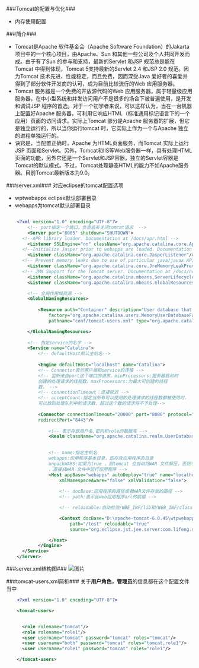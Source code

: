 ###Tomcat的配置与优化###
- 内存使用配置


###简介###

- Tomcat是Apache 软件基金会（Apache Software Foundation）的Jakarta 项目中的一个核心项目，由Apache、Sun 和其他一些公司及个人共同开发而成。由于有了Sun 的参与和支持，最新的Servlet 和JSP 规范总是能在Tomcat 中得到体现，Tomcat 5支持最新的Servlet 2.4 和JSP 2.0 规范。因为Tomcat 技术先进、性能稳定，而且免费，因而深受Java 爱好者的喜爱并得到了部分软件开发商的认可，成为目前比较流行的Web 应用服务器。
- Tomcat 服务器是一个免费的开放源代码的Web 应用服务器，属于轻量级应用服务器，在中小型系统和并发访问用户不是很多的场合下被普遍使用，是开发和调试JSP 程序的首选。对于一个初学者来说，可以这样认为，当在一台机器上配置好Apache 服务器，可利用它响应HTML（标准通用标记语言下的一个应用）页面的访问请求。实际上Tomcat 部分是Apache 服务器的扩展，但它是独立运行的，所以当你运行tomcat 时，它实际上作为一个与Apache 独立的进程单独运行的。
- 诀窍是，当配置正确时，Apache 为HTML页面服务，而Tomcat 实际上运行JSP 页面和Servlet。另外，Tomcat和IIS等Web服务器一样，具有处理HTML页面的功能，另外它还是一个Servlet和JSP容器，独立的Servlet容器是Tomcat的默认模式。不过，Tomcat处理静态HTML的能力不如Apache服务器。目前Tomcat最新版本为9.0。


###server.xml###
对应eclipse的tomcat配置选项

- wptwebapps eclipse默认部署目录
- webapps为tomcat默认部署目录




```xml

	<?xml version="1.0" encoding="UTF-8"?>
		<!-- port指定一个端口，负责监听关闭tomcat请求  -->
	  	<Server port="8005" shutdown="SHUTDOWN">
	  <!--APR library loader. Documentation at /docs/apr.html -->
	  	<Listener SSLEngine="on" className="org.apache.catalina.core.AprLifecycleListener"/>
	  <!--Initialize Jasper prior to webapps are loaded. Documentation at /docs/jasper-howto.html -->
	  	<Listener className="org.apache.catalina.core.JasperListener"/>
	  <!-- Prevent memory leaks due to use of particular java/javax APIs-->
	  	<Listener className="org.apache.catalina.core.JreMemoryLeakPreventionListener"/>
	  <!-- JMX Support for the Tomcat server. Documentation at /docs/non-existent.html -->
	  	<Listener className="org.apache.catalina.mbeans.ServerLifecycleListener"/>
	  	<Listener className="org.apache.catalina.mbeans.GlobalResourcesLifecycleListener"/>

	  	<!-- 全局作用域资源 -->
	  	<GlobalNamingResources>
	   
	    	<Resource auth="Container" description="User database that can be updated and saved" 
	    		factory="org.apache.catalina.users.MemoryUserDatabaseFactory" name="UserDatabase" 
	    		pathname="conf/tomcat-users.xml" type="org.apache.catalina.UserDatabase"/>

	  	</GlobalNamingResources>
	
		<!-- 指定service的名字 -->
	  	<Service name="Catalina">
	  		<!-- defaultHost默认主机名-->
	  			
			<Engine defaultHost="localhost" name="Catalina">
			<!-- Connector表示客户端和service的连接 -->
			<!-- 监听来自port这个端口的请求，minProcessors:服务器启动时
			创建的处理请求的线程数。maxProcessors:为最大可创建的线程
			数， -->
			<!-- connectionTimeout：连接延迟 -->
			<!-- acceptCount:指定当所有可以使用的处理请求的线程数都被使用时，
			可以放到处理队列中的请求数，超过这个数的请求将不予处理-->
			 
		  	<Connector connectionTimeout="20000" port="8080" protocol="HTTP/1.1" 
		    redirectPort="8443"/>
				
				<!-- 表示存放用户名,密码和role的数据库 -->
		 		<Realm className="org.apache.catalina.realm.UserDatabaseRealm" resourceName="UserDatabase"/>
				

				<!-- name:指定主机名
				webapps:应用程序基本目录，即存放应用程序的目录
				unpackWARS:如果为true ，则tomcat 会自动将WAR 文件解压，否则不解压
				，直接从WAR 文件中运行应用程序 -->
		  		<Host appBase="webapps" autoDeploy="true" name="localhost" unpackWARs="true" 
		      		xmlNamespaceAware="false" xmlValidation="false">
					
					<!-- docBase:应用程序的路径或者WAR文件存放的路径 -->
					<!-- path:表示此web应用程序url的前缀 -->

					<!-- reloadable:自动检测/WBE_INF/lib和/WEB_INF/classes,并加载 -->

			    	<Context docBase="D:\apache-tomcat-6.0.45\wtpwebapps\com.lifeng.servlet.test" 
			      		path="/test" reloadable="true" 
			      		source="org.eclipse.jst.jee.server:com.lifeng.servlet.test"/>

		    	</Host>
		    </Engine>
	  </Service>
	</Server>
````

###server.xml结构图###
![图片](../img/tomcat_server_xml.gif)



###tomcat-users.xml简析###
关于**用户角色，管理员**的信息都在这个配置文件当中

```xml
	<?xml version="1.0" encoding="UTF-8"?>

	<tomcat-users>


	  <role rolename="tomcat"/>
	  <role rolename="role1"/>
	  <user username="tomcat" password="tomcat" roles="tomcat"/>
	  <user username="both" password="tomcat" roles="tomcat,role1"/>
	  <user username="role1" password="tomcat" roles="role1"/>

	</tomcat-users>
```
